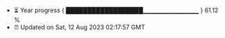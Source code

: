 - ⏳ Year progress { ██████████████████▁▁▁▁▁▁▁▁▁▁▁▁ } 61.12 %
- ⏰ Updated on Sat, 12 Aug 2023 02:17:57 GMT


